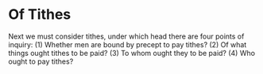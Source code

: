 # Of Tithes

Next we must consider tithes, under which head there are four points of inquiry:
(1) Whether men are bound by precept to pay tithes?
(2) Of what things ought tithes to be paid?
(3) To whom ought they to be paid?
(4) Who ought to pay tithes?